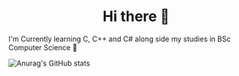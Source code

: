 <h1 align = center>Hi there 👋</h1>
<p1>I'm Currently learning C, C++ and C# along side my studies in BSc Computer Science 🌱</p1>


![Anurag's GitHub stats](https://github-readme-stats.vercel.app/api?username=Natphil03&theme=radical&show_icons=true)
<br />
<!--[![Top Langs](https://github-readme-stats.vercel.app/api/top-langs/?username=Natphil03&layout=compact&theme=radical&show_icons=true)](https://github.com/anuraghazra/github-readme-stats)-->




<!--
**Natphil03/Natphil03** is a ✨ _special_ ✨ repository because its `README.md` (this file) appears on your GitHub profile.

Here are some ideas to get you started:

- 🔭 I’m currently working on ...
- 🌱 I’m currently learning ...
- 👯 I’m looking to collaborate on ...
- 🤔 I’m looking for help with ...
- 💬 Ask me about ...
- 📫 How to reach me: ...
- 😄 Pronouns: ...
- ⚡ Fun fact: ...
-->
